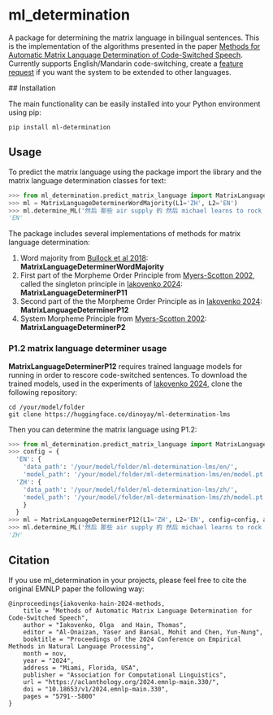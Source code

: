 # ml_determination
A package for determining the matrix language in bilingual sentences. This is the implementation of the algorithms presented in the paper [Methods for Automatic Matrix Language Determination of Code-Switched Speech](https://aclanthology.org/2024.emnlp-main.330/). Currently supports English/Mandarin code-switching, create a [feature request](https://github.com/DinoTheDinosaur/ml_determination/issues/new/choose) if you want the system to be extended to other languages.

## Installation

The main functionality can be easily installed into your Python environment using pip:

```shell
pip install ml-determination
```


## Usage

To predict the matrix language using the package import the library and the matrix language determination classes for text:

```python
>>> from ml_determination.predict_matrix_language import MatrixLanguageDeterminerWordMajority
>>> ml = MatrixLanguageDeterminerWordMajority(L1='ZH', L2='EN')
>>> ml.determine_ML('然后 那些 air supply 的 然后 michael learns to rock 的 啊 certain 的 啦')
'EN'
```

The package includes several implementations of methods for matrix language determination:

1. Word majority from [Bullock et al 2018](https://aclanthology.org/W18-3208/): **MatrixLanguageDeterminerWordMajority**
2. First part of the Morpheme Order Principle from [Myers-Scotton 2002](https://academic.oup.com/book/36360), called the singleton principle in [Iakovenko 2024](https://aclanthology.org/2024.emnlp-main.330/): **MatrixLanguageDeterminerP11**
3. Second part of the the Morpheme Order Principle as in [Iakovenko 2024](https://aclanthology.org/2024.emnlp-main.330/): **MatrixLanguageDeterminerP12**
4. System Morpheme Principle from [Myers-Scotton 2002](https://academic.oup.com/book/36360): **MatrixLanguageDeterminerP2**

### P1.2 matrix language determiner usage

**MatrixLanguageDeterminerP12** requires trained language models for running in order to rescore code-switched sentences. To download the trained models, used in the experiments of [Iakovenko 2024](https://aclanthology.org/2024.emnlp-main.330/), clone the following repository:

```shell
cd /your/model/folder
git clone https://huggingface.co/dinoyay/ml-determination-lms
```

Then you can determine the matrix language using P1.2:

```python
>>> from ml_determination.predict_matrix_language import MatrixLanguageDeterminerP12
>>> config = {
  'EN': {
    'data_path': '/your/model/folder/ml-determination-lms/en/',
    'model_path': '/your/model/folder/ml-determination-lms/en/model.pt'},
  'ZH': {
    'data_path': '/your/model/folder/ml-determination-lms/zh/',
    'model_path': '/your/model/folder/ml-determination-lms/zh/model.pt'
    }
  }
>>> ml = MatrixLanguageDeterminerP12(L1='ZH', L2='EN', config=config, alpha=1.2765)
>>> ml.determine_ML('然后 那些 air supply 的 然后 michael learns to rock 的 啊 certain 的 啦')
'ZH'
```

## Citation
If you use ml_determination in your projects, please feel free to cite the original EMNLP paper the following way:

```
@inproceedings{iakovenko-hain-2024-methods,
    title = "Methods of Automatic Matrix Language Determination for Code-Switched Speech",
    author = "Iakovenko, Olga  and Hain, Thomas",
    editor = "Al-Onaizan, Yaser and Bansal, Mohit and Chen, Yun-Nung",
    booktitle = "Proceedings of the 2024 Conference on Empirical Methods in Natural Language Processing",
    month = nov,
    year = "2024",
    address = "Miami, Florida, USA",
    publisher = "Association for Computational Linguistics",
    url = "https://aclanthology.org/2024.emnlp-main.330/",
    doi = "10.18653/v1/2024.emnlp-main.330",
    pages = "5791--5800"
}
```
